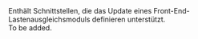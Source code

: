 <Namespace Name="Microsoft.Azure.Management.Network.Fluent.HasFrontend.UpdateDefinition">
  <Docs>
    <summary>Enthält Schnittstellen, die das Update eines Front-End-Lastenausgleichsmoduls definieren unterstützt.</summary> 
    <remarks>To be added.</remarks>
  </Docs>
</Namespace>
